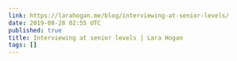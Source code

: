 ```yaml
---
link: https://larahogan.me/blog/interviewing-at-senior-levels/
date: 2019-08-28 02:55 UTC
published: true
title: Interviewing at senior levels | Lara Hogan
tags: []
---
```



